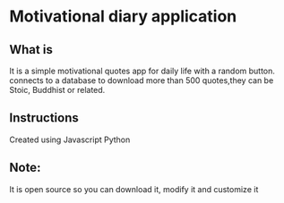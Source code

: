 # Motivational diary application

## What is
It is a simple motivational quotes app for daily life with a random button. 
connects to a database to download more than 500 quotes,they can be Stoic, Buddhist or related.

## Instructions
Created using Javascript
Python

## Note: 
It is open source so you can download it, modify it and customize it